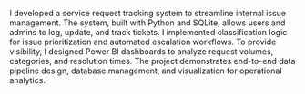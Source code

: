 I developed a service request tracking system to streamline internal issue management. 
The system, built with Python and SQLite, allows users and admins to log, update, and track tickets. 
I implemented classification logic for issue prioritization and automated escalation workflows. 
To provide visibility, I designed Power BI dashboards to analyze request volumes, categories, and resolution times. 
The project demonstrates end-to-end data pipeline design, database management, and visualization for operational analytics.
